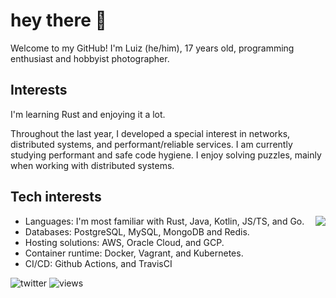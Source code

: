 # hey there 👋

Welcome to my GitHub! I'm Luiz (he/him), 17 years old, programming enthusiast and hobbyist photographer.  

## Interests

I'm learning Rust and enjoying it a lot. 

Throughout the last year, I developed a special interest in networks, distributed systems, and performant/reliable services. I am currently studying performant and safe code hygiene. I enjoy solving puzzles, mainly when working with distributed systems.

## Tech interests

<img align='right' src="https://github-readme-stats.vercel.app/api?username=SaiintBrisson">

* Languages: I'm most familiar with Rust, Java, Kotlin, JS/TS, and Go.
* Databases: PostgreSQL, MySQL, MongoDB and Redis.
* Hosting solutions: AWS, Oracle Cloud, and GCP.
* Container runtime: Docker, Vagrant, and Kubernetes.
* CI/CD: Github Actions, and TravisCI

![twitter] ![views]

<!--Links-->

[twitter]: https://img.shields.io/twitter/follow/saiintbrisson?color=blue&label=Twitter&style=for-the-badge
[github]: https://github.com/SaiintBrisson
[views]: https://komarev.com/ghpvc/?username=SaiintBrisson
